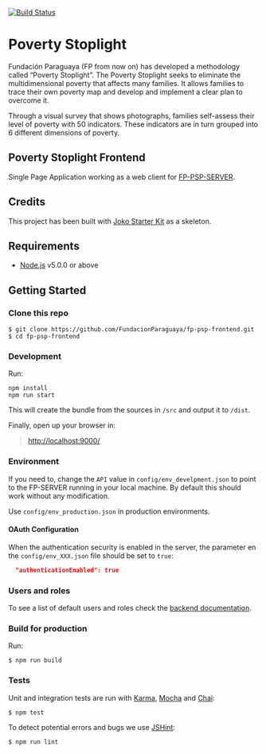 [![Build Status](https://travis-ci.org/FundacionParaguaya/fp-psp-frontend.svg?branch=master)](https://travis-ci.org/FundacionParaguaya/fp-psp-frontend)

# Poverty Stoplight

Fundación Paraguaya (FP from now on) has developed a methodology called “Poverty
Stoplight”. The Poverty Stoplight seeks to eliminate the multidimensional
poverty that affects many families. It allows families to trace their own
poverty map and develop and implement a clear plan to overcome it.

Through a visual survey that shows photographs, families self-assess their level
of poverty with 50 indicators. These indicators are in turn grouped into 6
different dimensions of poverty.

## Poverty Stoplight Frontend

Single Page Application working as a web client for
[FP-PSP-SERVER](https://github.com/FundacionParaguaya/FP-PSP-SERVER).

## Credits

This project has been built with
[Joko Starter Kit](https://github.com/jokoframework/joko_spa_starter_kit) as a
skeleton.

## Requirements

* [Node.js](https://nodejs.org/) v5.0.0 or above

## Getting Started

### Clone this repo

```shell
$ git clone https://github.com/FundacionParaguaya/fp-psp-frontend.git
$ cd fp-psp-frontend
```

### Development

Run:

```shell
npm install
npm run start
```

This will create the bundle from the sources in `/src` and output it to `/dist`.

Finally, open up your browser in:

> [http://localhost:9000/](http://localhost:9000/)

### Environment

If you need to, change the `API` value in `config/env_develpment.json` to point
to the FP-SERVER running in your local machine. By default this should work
without any modification.

Use `config/env_production.json` in production environments.

#### OAuth Configuration

When the authentication security is enabled in the server, the parameter en the
`config/env_XXX.json` file should be set to `true`:

```json
  "authenticationEnabled": true
```

### Users and roles

To see a list of default users and roles check the [backend documentation](https://github.com/FundacionParaguaya/FP-PSP-SERVER/blob/develop/docs/OAUTH.md#default-roles-and-users).

### Build for production

Run:

```shell
$ npm run build
```

### Tests

Unit and integration tests are run with
[Karma](http://karma-runner.github.io/0.12/index.html),
[Mocha](http://mochajs.org/) and [Chai](http://chaijs.com/):

```shell
$ npm test
```

To detect potential errors and bugs we use [JSHint](http://jshint.com/):

```shell
$ npm run lint
```
